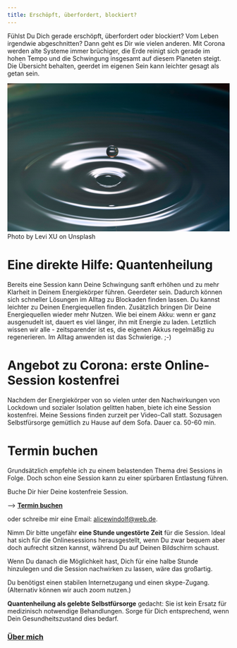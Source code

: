 ```yaml
---
title: Erschöpft, überfordert, blockiert? 
---
```

Fühlst Du Dich gerade erschöpft, überfordert oder blockiert? Vom Leben irgendwie abgeschnitten? Dann geht es Dir wie vielen anderen. Mit Corona werden alte Systeme immer brüchiger, die Erde reinigt sich gerade im hohen Tempo und die Schwingung insgesamt auf diesem Planeten steigt. Die Übersicht behalten, geerdet im eigenen Sein kann leichter gesagt als getan sein. 

![Tropfen](/assets/29-06-2020-Tropfen.jpg)
Photo by Levi XU on Unsplash

# Eine direkte Hilfe: Quantenheilung 
Bereits eine Session kann Deine Schwingung sanft erhöhen und zu mehr Klarheit in Deinem Energiekörper führen. Geerdeter sein. Dadurch können sich schneller Lösungen im Alltag zu Blockaden finden lassen. Du kannst leichter zu Deinen Energiequellen finden. Zusätzlich bringen Dir Deine Energiequellen wieder mehr Nutzen. Wie bei einem Akku: wenn er ganz ausgenudelt ist, dauert es viel länger, ihn mit Energie zu laden. Letztlich wissen wir alle - zeitsparender ist es, die eigenen Akkus regelmäßig zu regenerieren. Im Alltag anwenden ist das Schwierige. ;-)

# Angebot zu Corona: erste Online-Session kostenfrei
Nachdem der Energiekörper von so vielen unter den Nachwirkungen von Lockdown und sozialer Isolation gelitten haben, biete ich eine Session kostenfrei. Meine Sessions finden zurzeit per Video-Call statt. Sozusagen Selbstfürsorge gemütlich zu Hause auf dem Sofa. Dauer ca. 50-60 min.
 
# Termin buchen
Grundsätzlich empfehle ich zu einem belastenden Thema drei Sessions in Folge. Doch schon eine Session kann zu einer spürbaren Entlastung führen. 

Buche Dir hier Deine kostenfreie Session. 

--> **[Termin buchen](https://alicewindolf.youcanbook.me)**

oder schreibe mir eine Email: alicewindolf@web.de.

Nimm Dir bitte ungefähr **eine Stunde ungestörte Zeit** für die Session. Ideal hat sich für die Onlinesessions herausgestellt, wenn Du zwar bequem aber doch aufrecht sitzen kannst, während Du auf Deinen Bildschirm schaust.  

Wenn Du danach die Möglichkeit hast, Dich für eine halbe Stunde hinzulegen und die Session nachwirken zu lassen, wäre das großartig.  

Du benötigst einen stabilen Internetzugang und einen skype-Zugang. (Alternativ können wir auch zoom nutzen.)  

**Quantenheilung als gelebte Selbstfürsorge** gedacht: Sie ist kein Ersatz für medizinisch notwendige Behandlungen. Sorge für Dich entsprechend, wenn Dein Gesundheitszustand dies bedarf. 


### [Über mich](/about/)



